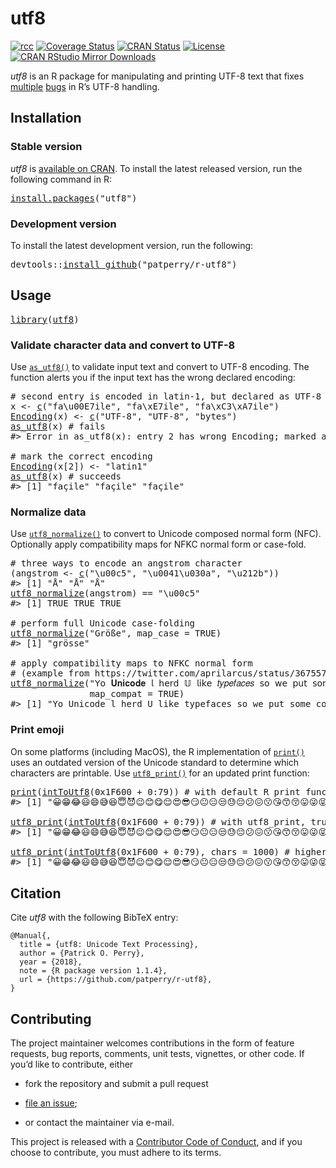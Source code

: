 <!-- README.md is generated from README.Rmd. Please edit that file -->

# utf8

<!-- badges: start -->

[![rcc](https://github.com/patperry/r-utf8/workflows/rcc/badge.svg)](https://github.com/patperry/r-utf8/actions) [![Coverage Status](https://codecov.io/github/patperry/r-utf8/coverage.svg?branch=master "Code Coverage")](https://codecov.io/github/patperry/r-utf8?branch=master "Code Coverage") [![CRAN Status](http://www.r-pkg.org/badges/version/utf8 "CRAN Page")](https://cran.r-project.org/package=utf8 "CRAN Page") [![License](https://img.shields.io/badge/License-Apache%202.0-blue.svg "Apache License, Version 2.0")](https://www.apache.org/licenses/LICENSE-2.0.html "Apache License, Version 2.0") [![CRAN RStudio Mirror Downloads](http://cranlogs.r-pkg.org/badges/utf8 "CRAN Downloads")](https://cran.r-project.org/package=utf8 "CRAN Page")

<!-- badges: end -->

*utf8* is an R package for manipulating and printing UTF-8 text that fixes [multiple](https://twitter.com/ptrckprry/status/901494853758054401 "Windows enc2utf8 Bug") [bugs](https://twitter.com/ptrckprry/status/887732831161425920 "MacOS Emoji Printing") in R’s UTF-8 handling.

## Installation

### Stable version

*utf8* is [available on CRAN](https://cran.r-project.org/package=utf8 "CRAN Page"). To install the latest released version, run the following command in R:

<pre class='chroma'>
<span class='nf'><a href='https://rdrr.io/r/utils/install.packages.html'>install.packages</a></span><span class='o'>(</span><span class='s'>"utf8"</span><span class='o'>)</span></pre>

### Development version

To install the latest development version, run the following:

<pre class='chroma'>
<span class='nf'>devtools</span><span class='nf'>::</span><span class='nf'><a href='https://devtools.r-lib.org//reference/remote-reexports.html'>install_github</a></span><span class='o'>(</span><span class='s'>"patperry/r-utf8"</span><span class='o'>)</span></pre>

## Usage

<pre class='chroma'>
<span class='kr'><a href='https://rdrr.io/r/base/library.html'>library</a></span><span class='o'>(</span><span class='nv'><a href='https://github.com/patperry/r-utf8'>utf8</a></span><span class='o'>)</span></pre>

### Validate character data and convert to UTF-8

Use [`as_utf8()`](https://rdrr.io/pkg/utf8/man/as_utf8.html) to validate input text and convert to UTF-8 encoding. The function alerts you if the input text has the wrong declared encoding:

<pre class='chroma'>
<span class='c'># second entry is encoded in latin-1, but declared as UTF-8</span>
<span class='nv'>x</span> <span class='o'>&lt;-</span> <span class='nf'><a href='https://rdrr.io/r/base/c.html'>c</a></span><span class='o'>(</span><span class='s'>"fa\u00E7ile"</span>, <span class='s'>"fa\xE7ile"</span>, <span class='s'>"fa\xC3\xA7ile"</span><span class='o'>)</span>
<span class='nf'><a href='https://rdrr.io/r/base/Encoding.html'>Encoding</a></span><span class='o'>(</span><span class='nv'>x</span><span class='o'>)</span> <span class='o'>&lt;-</span> <span class='nf'><a href='https://rdrr.io/r/base/c.html'>c</a></span><span class='o'>(</span><span class='s'>"UTF-8"</span>, <span class='s'>"UTF-8"</span>, <span class='s'>"bytes"</span><span class='o'>)</span>
<span class='nf'><a href='https://rdrr.io/pkg/utf8/man/as_utf8.html'>as_utf8</a></span><span class='o'>(</span><span class='nv'>x</span><span class='o'>)</span> <span class='c'># fails</span>
<span class='c'>#&gt; Error in as_utf8(x): entry 2 has wrong Encoding; marked as "UTF-8" but leading byte 0xE7 followed by invalid continuation byte (0x69) at position 4</span>

<span class='c'># mark the correct encoding</span>
<span class='nf'><a href='https://rdrr.io/r/base/Encoding.html'>Encoding</a></span><span class='o'>(</span><span class='nv'>x</span><span class='o'>[</span><span class='m'>2</span><span class='o'>]</span><span class='o'>)</span> <span class='o'>&lt;-</span> <span class='s'>"latin1"</span>
<span class='nf'><a href='https://rdrr.io/pkg/utf8/man/as_utf8.html'>as_utf8</a></span><span class='o'>(</span><span class='nv'>x</span><span class='o'>)</span> <span class='c'># succeeds</span>
<span class='c'>#&gt; [1] "façile" "façile" "façile"</span></pre>

### Normalize data

Use [`utf8_normalize()`](https://rdrr.io/pkg/utf8/man/utf8_normalize.html) to convert to Unicode composed normal form (NFC). Optionally apply compatibility maps for NFKC normal form or case-fold.

<pre class='chroma'>
<span class='c'># three ways to encode an angstrom character</span>
<span class='o'>(</span><span class='nv'>angstrom</span> <span class='o'>&lt;-</span> <span class='nf'><a href='https://rdrr.io/r/base/c.html'>c</a></span><span class='o'>(</span><span class='s'>"\u00c5"</span>, <span class='s'>"\u0041\u030a"</span>, <span class='s'>"\u212b"</span><span class='o'>)</span><span class='o'>)</span>
<span class='c'>#&gt; [1] "Å" "Å" "Å"</span>
<span class='nf'><a href='https://rdrr.io/pkg/utf8/man/utf8_normalize.html'>utf8_normalize</a></span><span class='o'>(</span><span class='nv'>angstrom</span><span class='o'>)</span> <span class='o'>==</span> <span class='s'>"\u00c5"</span>
<span class='c'>#&gt; [1] TRUE TRUE TRUE</span>

<span class='c'># perform full Unicode case-folding</span>
<span class='nf'><a href='https://rdrr.io/pkg/utf8/man/utf8_normalize.html'>utf8_normalize</a></span><span class='o'>(</span><span class='s'>"Größe"</span>, map_case <span class='o'>=</span> <span class='kc'>TRUE</span><span class='o'>)</span>
<span class='c'>#&gt; [1] "grösse"</span>

<span class='c'># apply compatibility maps to NFKC normal form</span>
<span class='c'># (example from https://twitter.com/aprilarcus/status/367557195186970624)</span>
<span class='nf'><a href='https://rdrr.io/pkg/utf8/man/utf8_normalize.html'>utf8_normalize</a></span><span class='o'>(</span><span class='s'>"𝖸𝗈 𝐔𝐧𝐢𝐜𝐨𝐝𝐞 𝗅 𝗁𝖾𝗋𝖽 𝕌 𝗅𝗂𝗄𝖾 𝑡𝑦𝑝𝑒𝑓𝑎𝑐𝑒𝑠 𝗌𝗈 𝗐𝖾 𝗉𝗎𝗍 𝗌𝗈𝗆𝖾 𝚌𝚘𝚍𝚎𝚙𝚘𝚒𝚗𝚝𝚜 𝗂𝗇 𝗒𝗈𝗎𝗋 𝔖𝔲𝔭𝔭𝔩𝔢𝔪𝔢𝔫𝔱𝔞𝔯𝔶 𝔚𝔲𝔩𝔱𝔦𝔩𝔦𝔫𝔤𝔳𝔞𝔩 𝔓𝔩𝔞𝔫𝔢 𝗌𝗈 𝗒𝗈𝗎 𝖼𝖺𝗇 𝓮𝓷𝓬𝓸𝓭𝓮 𝕗𝕠𝕟𝕥𝕤 𝗂𝗇 𝗒𝗈𝗎𝗋 𝒇𝒐𝒏𝒕𝒔."</span>,
               map_compat <span class='o'>=</span> <span class='kc'>TRUE</span><span class='o'>)</span>
<span class='c'>#&gt; [1] "Yo Unicode l herd U like typefaces so we put some codepoints in your Supplementary Wultilingval Plane so you can encode fonts in your fonts."</span></pre>

### Print emoji

On some platforms (including MacOS), the R implementation of [`print()`](https://rdrr.io/r/base/print.html) uses an outdated version of the Unicode standard to determine which characters are printable. Use [`utf8_print()`](https://rdrr.io/pkg/utf8/man/utf8_print.html) for an updated print function:

<pre class='chroma'>
<span class='nf'><a href='https://rdrr.io/r/base/print.html'>print</a></span><span class='o'>(</span><span class='nf'><a href='https://rdrr.io/r/base/utf8Conversion.html'>intToUtf8</a></span><span class='o'>(</span><span class='m'>0x1F600</span> <span class='o'>+</span> <span class='m'>0</span><span class='o'>:</span><span class='m'>79</span><span class='o'>)</span><span class='o'>)</span> <span class='c'># with default R print function</span>
<span class='c'>#&gt; [1] "😀😁😂😃😄😅😆😇😈😉😊😋😌😍😎😏😐😑😒😓😔😕😖😗😘😙😚😛😜😝😞😟😠😡😢😣😤😥😦😧😨😩😪😫😬😭😮😯😰😱😲😳😴😵😶😷😸😹😺😻😼😽😾😿🙀🙁🙂🙃🙄🙅🙆🙇🙈🙉🙊🙋🙌🙍🙎🙏"</span>

<span class='nf'><a href='https://rdrr.io/pkg/utf8/man/utf8_print.html'>utf8_print</a></span><span class='o'>(</span><span class='nf'><a href='https://rdrr.io/r/base/utf8Conversion.html'>intToUtf8</a></span><span class='o'>(</span><span class='m'>0x1F600</span> <span class='o'>+</span> <span class='m'>0</span><span class='o'>:</span><span class='m'>79</span><span class='o'>)</span><span class='o'>)</span> <span class='c'># with utf8_print, truncates line</span>
<span class='c'>#&gt; [1] "😀​😁​😂​😃​😄​😅​😆​😇​😈​😉​😊​😋​😌​😍​😎​😏​😐​😑​😒​😓​😔​😕​😖​😗​😘​😙​😚​😛​😜​😝​😞​😟​😠​😡​😢​😣​😤​😥​😦​😧​😨​😩​😪​😫​…"</span>

<span class='nf'><a href='https://rdrr.io/pkg/utf8/man/utf8_print.html'>utf8_print</a></span><span class='o'>(</span><span class='nf'><a href='https://rdrr.io/r/base/utf8Conversion.html'>intToUtf8</a></span><span class='o'>(</span><span class='m'>0x1F600</span> <span class='o'>+</span> <span class='m'>0</span><span class='o'>:</span><span class='m'>79</span><span class='o'>)</span>, chars <span class='o'>=</span> <span class='m'>1000</span><span class='o'>)</span> <span class='c'># higher character limit</span>
<span class='c'>#&gt; [1] "😀​😁​😂​😃​😄​😅​😆​😇​😈​😉​😊​😋​😌​😍​😎​😏​😐​😑​😒​😓​😔​😕​😖​😗​😘​😙​😚​😛​😜​😝​😞​😟​😠​😡​😢​😣​😤​😥​😦​😧​😨​😩​😪​😫​😬​😭​😮​😯​😰​😱​😲​😳​😴​😵​😶​😷​😸​😹​😺​😻​😼​😽​😾​😿​🙀​🙁​🙂​🙃​🙄​🙅​🙆​🙇​🙈​🙉​🙊​🙋​🙌​🙍​🙎​🙏​"</span></pre>

## Citation

Cite *utf8* with the following BibTeX entry:

    @Manual{,
      title = {utf8: Unicode Text Processing},
      author = {Patrick O. Perry},
      year = {2018},
      note = {R package version 1.1.4},
      url = {https://github.com/patperry/r-utf8},
    }

## Contributing

The project maintainer welcomes contributions in the form of feature requests, bug reports, comments, unit tests, vignettes, or other code. If you’d like to contribute, either

-   fork the repository and submit a pull request

-   [file an issue](https://github.com/patperry/r-utf8/issues "Issues");

-   or contact the maintainer via e-mail.

This project is released with a [Contributor Code of Conduct](https://github.com/patperry/r-utf8/blob/master/CONDUCT.md "Contributor Code of Conduct"), and if you choose to contribute, you must adhere to its terms.
